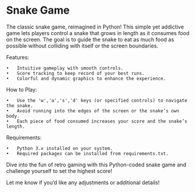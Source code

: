 # Snake Game

The classic snake game, reimagined in Python! This simple yet addictive game lets players control a snake that grows in length as it consumes food on the screen. The goal is to guide the snake to eat as much food as possible without colliding with itself or the screen boundaries.

Features:

	•	Intuitive gameplay with smooth controls.
	•	Score tracking to keep record of your best runs.
	•	Colorful and dynamic graphics to enhance the experience.

How to Play:

	•	Use the 'w','a','s','d' keys (or specified controls) to navigate the snake.
	•	Avoid running into the edges of the screen or the snake’s own body.
	•	Each piece of food consumed increases your score and the snake’s length.

Requirements:

	•	Python 3.x installed on your system.
	•	Required packages can be installed from requirements.txt.

Dive into the fun of retro gaming with this Python-coded snake game and challenge yourself to set the highest score!

Let me know if you’d like any adjustments or additional details!
